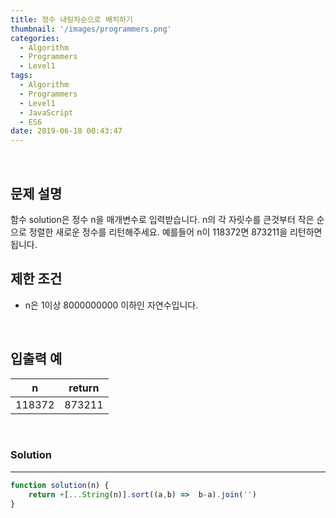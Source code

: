 ```yaml
---
title: 정수 내림차순으로 배치하기
thumbnail: '/images/programmers.png'
categories:
  - Algorithm
  - Programmers
  - Level1
tags:
  - Algorithm
  - Programmers
  - Level1
  - JavaScript
  - ES6
date: 2019-06-18 00:43:47
---
```


<br/>

## 문제 설명
함수 solution은 정수 n을 매개변수로 입력받습니다. n의 각 자릿수를 큰것부터 작은 순으로 정렬한 새로운 정수를 리턴해주세요. 예를들어 n이 118372면 873211을 리턴하면 됩니다.<br/>

<!-- more -->

## 제한 조건
- n은 1이상 8000000000 이하인 자연수입니다.

<br/>

## 입출력 예

| n | return |
| --- | --- |
| 118372 | 873211 |

<br/>

### Solution

---

```javascript
function solution(n) {
    return +[...String(n)].sort((a,b) =>  b-a).join('')
}
```